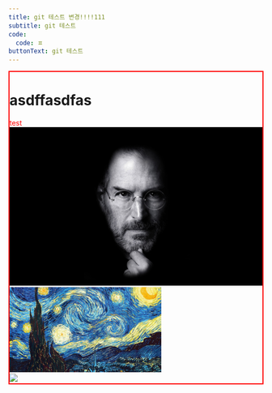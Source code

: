```yaml
---
title: git 테스트 변경!!!!111
subtitle: git 테스트
code:
  code: ㅍ
buttonText: git 테스트
---
```

<style>

.ttt {border:2px solid red;}

.ttt .test {color:red;}

.ttt .image_1 { width:300px;}

</style>

<div  class="ttt">

<h1>asdffasdfas</h2>

<div class="test">test</div>

<img src="public/assets/images/wallpaperflare.com_wallpaper-2-.jpg" className="image_1" />

<br/>

<img src="public/assets/images/vincent-van-gogh-starry-night_1920x1080.jpg" class="image_1" />

<br/>

<img src="https://www.dcove.co.kr/web/product/extra/small/202407/771c8703948115f0169da5fa6bd2743b.jpg" class="image_1">

</div>
